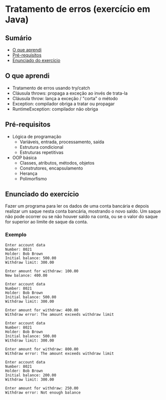 # Tratamento de erros (exercício em Java)
## Sumário
- [O que aprendi](#O-que-aprendi)
- [Pré-requisitos](#pré-requisitos)
- [Enunciado do exercício](#Enunciado-do-exercício)

## O que aprendi
- Tratamento de erros usando try/catch
- Cláusula throws: propaga a exceção ao invés de trata-la
- Cláusula throw: lança a exceção / "corta" o método
- Exception: compilador obriga a tratar ou propagar
- RuntimeException: compilador não obriga

## Pré-requisitos

- Lógica de programação
  - Variáveis, entrada, processamento, saída
  - Estrutura condicional
  - Estruturas repetitivas
- OOP básica
  - Classes, atributos, métodos, objetos
  - Construtores, encapsulamento
  - Herança
  - Polimorfismo

## Enunciado do exercício

Fazer um programa para ler os dados de uma conta bancária e depois realizar um saque nesta conta bancária, mostrando o novo saldo. Um saque não pode ocorrer ou se não houver saldo na conta, ou se o valor do saque for superior ao limite de saque da conta.

### Exemplo

```
Enter account data
Number: 8021
Holder: Bob Brown
Initial balance: 500.00
Withdraw limit: 300.00

Enter amount for withdraw: 100.00
New balance: 400.00

Enter account data
Number: 8021
Holder: Bob Brown
Initial balance: 500.00
Withdraw limit: 300.00

Enter amount for withdraw: 400.00
Withdraw error: The amount exceeds withdraw limit

Enter account data
Number: 8021
Holder: Bob Brown
Initial balance: 500.00
Withdraw limit: 300.00

Enter amount for withdraw: 800.00
Withdraw error: The amount exceeds withdraw limit

Enter account data
Number: 8021
Holder: Bob Brown
Initial balance: 200.00
Withdraw limit: 300.00

Enter amount for withdraw: 250.00
Withdraw error: Not enough balance
```


